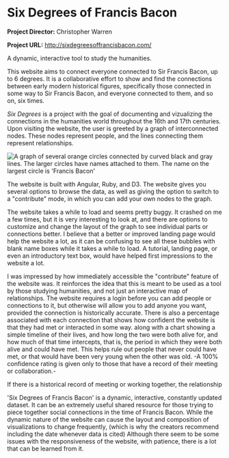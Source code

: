# Six Degrees of Francis Bacon

**Project Director:** Christopher Warren

**Project URL:** http://sixdegreesoffrancisbacon.com/

A dynamic, interactive tool to study the humanities.


This website aims to connect everyone connected to Sir Francis Bacon, up to 6 degrees. It is a collaborative effort to show and find the connections between early modern historical figures, specifically those connected in some way to Sir Francis Bacon, and everyone connected to them, and so on, six times.


_Six Degrees_ is a project with the goal of documenting and vizualizing the connections in the humanities world throughout the 16th and 17th centuries. Upon visiting the website, the user is greeted by a graph of interconnected nodes. These nodes represent people, and the lines connecting them represent relationships.


![A graph of several orange circles connected by curved black and gray lines. The larger circles have names attached to them. The name on the largest circle is 'Francis Bacon'](https://rittr.github.io/DH-Blog-Rittr/images/bacon-graph.png)

The website is built with Angular, Ruby, and D3. The website gives you several options to browse the data, as well as giving the option to switch to a "contribute" mode, in which you can add your own nodes to the graph.

The website takes a while to load and seems pretty buggy. It crashed on me a few times, but it is very interesting to look at, and there are options to customize and change the layout of the graph to see individual parts or connections better. I believe that a better or improved landing page would help the website a lot, as it can be confusing to see all these bubbles with blank name boxes while it takes a while to load. A tutorial, landing page, or even an introductory text box, would have helped first impressions to the website a lot.

I was impressed by how immediately accessible the "contribute" feature of the website was. It reinforces the idea that this is meant to be used as a tool by those studying humanities, and not just an interactive map of relationships. The website requires a login before you can add people or connections to it, but otherwise will allow you to add anyone you want, provided the connection is historically accurate. There is also a percentage associated with each connection that shows how confident the website is that they had met or interacted in some way. along with a chart showing a simple timeline of their lives, and how long the two were both alive for, and how much of that time intercepts, that is, the period in which they were both alive and could have met. This helps rule out people that never could have met, or that would have been very young when the other was old. -A 100% confidence rating is given only to those that have a record of their meeting or collaboration.-


If there is a historical record of meeting or working together, the relationship 


'Six Degrees of Francis Bacon' is a dynamic, interactive, constantly updated dataset. It can be an extremely useful shared resource for those trying to piece together social connections in the time of Francis Bacon. While the dynamic nature of the website can cause the layout and composition of visualizations to change frequently, (which is why the creators recommend including the date whenever data is cited) Although there seem to be some issues with the responsiveness of the website, with patience, there is a lot that can be learned from it. 


